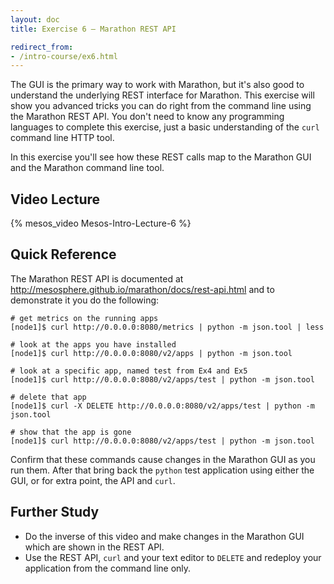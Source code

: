 ```yaml
---
layout: doc
title: Exercise 6 – Marathon REST API

redirect_from:
- /intro-course/ex6.html
---
```


The GUI is the primary way to work with Marathon, but it's also good to
understand the underlying REST interface for Marathon.  This exercise will show
you advanced tricks you can do right from the command line using the Marathon
REST API.  You don't need to know any programming languages to complete this
exercise, just a basic understanding of the ``curl`` command line HTTP tool.

In this exercise you'll see how these REST calls map to the Marathon GUI and the Marathon
command line tool.

Video Lecture
-------------

{% mesos_video Mesos-Intro-Lecture-6 %}


Quick Reference
---------------

The Marathon REST API is documented at http://mesosphere.github.io/marathon/docs/rest-api.html and to demonstrate it you do the following:

```
# get metrics on the running apps
[node1]$ curl http://0.0.0.0:8080/metrics | python -m json.tool | less

# look at the apps you have installed
[node1]$ curl http://0.0.0.0:8080/v2/apps | python -m json.tool

# look at a specific app, named test from Ex4 and Ex5
[node1]$ curl http://0.0.0.0:8080/v2/apps/test | python -m json.tool

# delete that app
[node1]$ curl -X DELETE http://0.0.0.0:8080/v2/apps/test | python -m json.tool

# show that the app is gone
[node1]$ curl http://0.0.0.0:8080/v2/apps/test | python -m json.tool
```

Confirm that these commands cause changes in the Marathon GUI as you run them.  After that bring back the ``python`` test application using either the GUI, or for extra point, the API and ``curl``.

Further Study
-------------

* Do the inverse of this video and make changes in the Marathon GUI which are shown in the REST API.
* Use the REST API, ``curl`` and your text editor to ``DELETE`` and redeploy your application from the command line only.

